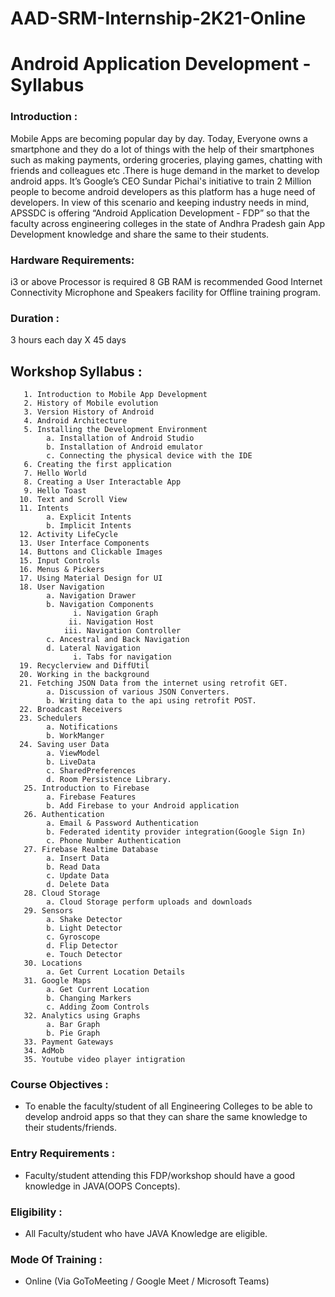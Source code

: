 # AAD-SRM-Internship-2K21-Online

# Android  Application Development - Syllabus

### Introduction : 
Mobile Apps are becoming popular day by day. Today, Everyone owns a smartphone and they do a lot of things with the help of their smartphones such as making payments, ordering groceries, playing games, chatting with friends and colleagues etc .There is huge demand in the market to develop android apps. It’s Google’s CEO Sundar Pichai's initiative to train 2 Million people to become android developers as this platform has a huge need of developers.
In view of this scenario and keeping industry needs in mind, APSSDC is offering “Android Application Development - FDP” so that the faculty across engineering colleges in the state of Andhra Pradesh gain App Development knowledge and share the same to their students. 

### Hardware Requirements:
i3 or above Processor is required
8 GB RAM is recommended
Good Internet Connectivity
Microphone and Speakers facility for Offline training program.
### Duration :
3 hours each day X 45 days


## Workshop Syllabus :

       1. Introduction to Mobile App Development
       2. History of Mobile evolution
       3. Version History of Android 
       4. Android Architecture
       5. Installing the Development Environment
            a. Installation of Android Studio
            b. Installation of Android emulator
            c. Connecting the physical device with the IDE
       6. Creating the first application 
       7. Hello World
       8. Creating a User Interactable App
       9. Hello Toast
      10. Text and Scroll View
      11. Intents
            a. Explicit Intents
            b. Implicit Intents
      12. Activity LifeCycle
      13. User Interface Components
      14. Buttons and Clickable Images
      15. Input Controls
      16. Menus & Pickers
      17. Using Material Design for UI
      18. User Navigation
            a. Navigation Drawer 
            b. Navigation Components
                  i. Navigation Graph
                 ii. Navigation Host
                iii. Navigation Controller
            c. Ancestral and Back Navigation
            d. Lateral Navigation 
                  i. Tabs for navigation
      19. Recyclerview and DiffUtil
      20. Working in the background
      21. Fetching JSON Data from the internet using retrofit GET.
            a. Discussion of various JSON Converters.
            b. Writing data to the api using retrofit POST.
      22. Broadcast Receivers
      23. Schedulers
            a. Notifications
            b. WorkManger
      24. Saving user Data
            a. ViewModel
            b. LiveData
            c. SharedPreferences
            d. Room Persistence Library.
       25. Introduction to Firebase
            a. Firebase Features
            b. Add Firebase to your Android application
       26. Authentication
            a. Email & Password Authentication
            b. Federated identity provider integration(Google Sign In)
            c. Phone Number Authentication
       27. Firebase Realtime Database
            a. Insert Data
            b. Read Data
            c. Update Data
            d. Delete Data
       28. Cloud Storage
            a. Cloud Storage perform uploads and downloads
       29. Sensors
            a. Shake Detector
            b. Light Detector
            c. Gyroscope
            d. Flip Detector
            e. Touch Detector
       30. Locations
            a. Get Current Location Details
       31. Google Maps
            a. Get Current Location 
            b. Changing Markers
            c. Adding Zoom Controls
       32. Analytics using Graphs
            a. Bar Graph
            b. Pie Graph
       33. Payment Gateways
       34. AdMob
       35. Youtube video player intigration 


### Course Objectives :
- To enable the faculty/student of all Engineering Colleges to be able to develop android apps so that they can share the same knowledge to their students/friends.
### Entry Requirements :
- Faculty/student attending this FDP/workshop should have a good knowledge in JAVA(OOPS Concepts).

### Eligibility :
- All Faculty/student who have JAVA Knowledge are eligible.
### Mode Of Training :
- Online (Via GoToMeeting / Google Meet / Microsoft Teams)
